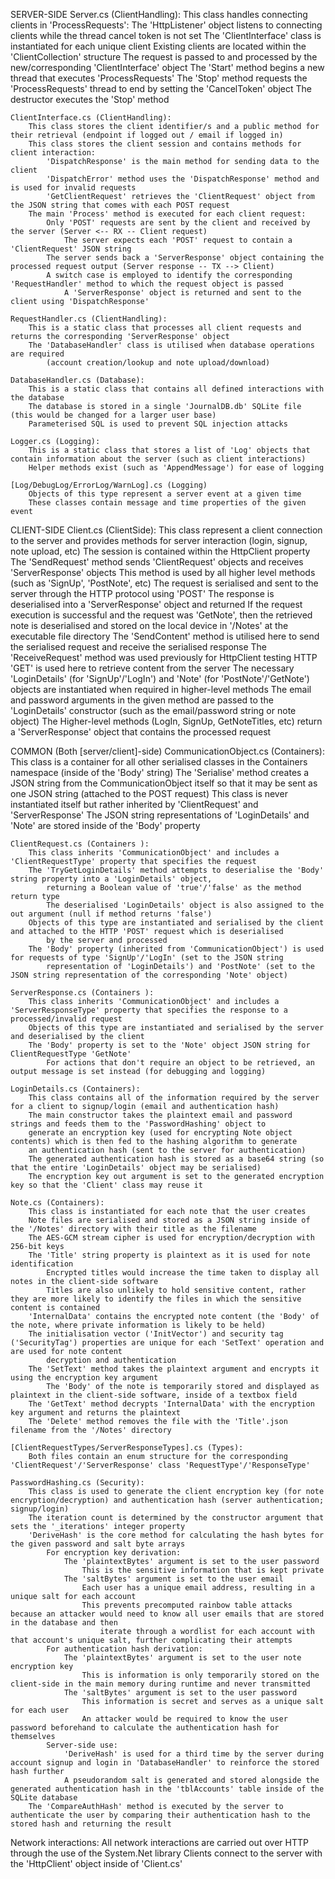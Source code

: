 SERVER-SIDE
	Server.cs (ClientHandling):
		This class handles connecting clients in 'ProcessRequests':
			The 'HttpListener' object listens to connecting clients while the thread cancel token is not set
			The 'ClientInterface' class is instantiated for each unique client
			Existing clients are located within the 'ClientCollection' structure
			The request is passed to and processed by the new/corresponding 'ClientInterface' object
		The 'Start' method begins a new thread that executes 'ProcessRequests'
		The 'Stop' method requests the 'ProcessRequests' thread to end by setting the 'CancelToken' object
		The destructor executes the 'Stop' method
	
	ClientInterface.cs (ClientHandling):
		This class stores the client identifier/s and a public method for their retrieval (endpoint if logged out / email if logged in)
		This class stores the client session and contains methods for client interaction:
			'DispatchResponse' is the main method for sending data to the client
			'DispatchError' method uses the 'DispatchResponse' method and is used for invalid requests
			'GetClientRequest' retrieves the 'ClientRequest' object from the JSON string that comes with each POST request
		The main 'Process' method is executed for each client request:
			Only 'POST' requests are sent by the client and received by the server (Server <-- RX -- Client request)
				The server expects each 'POST' request to contain a 'ClientRequest' JSON string
			The server sends back a 'ServerResponse' object containing the processed request output (Server response -- TX --> Client)
			A switch case is employed to identify the corresponding 'RequestHandler' method to which the request object is passed
				A 'ServerResponse' object is returned and sent to the client using 'DispatchResponse'
	
	RequestHandler.cs (ClientHandling):
		This is a static class that processes all client requests and returns the corresponding 'ServerResponse' object
		The 'DatabaseHandler' class is utilised when database operations are required
			(account creation/lookup and note upload/download)
	
	DatabaseHandler.cs (Database):
		This is a static class that contains all defined interactions with the database
		The database is stored in a single 'JournalDB.db' SQLite file (this would be changed for a larger user base)
		Parameterised SQL is used to prevent SQL injection attacks
		
	Logger.cs (Logging):
		This is a static class that stores a list of 'Log' objects that contain information about the server (such as client interactions)
		Helper methods exist (such as 'AppendMessage') for ease of logging

	[Log/DebugLog/ErrorLog/WarnLog].cs (Logging)
		Objects of this type represent a server event at a given time
		These classes contain message and time properties of the given event
		
		
CLIENT-SIDE
	Client.cs (ClientSide):
		This class represent a client connection to the server and provides methods for server interaction (login, signup, note upload, etc)
		The session is contained within the HttpClient property
		The 'SendRequest' method sends 'ClientRequest' objects and receives 'ServerResponse' objects
			This method is used by all higher level methods (such as 'SignUp', 'PostNote', etc)
			The request is serialised and sent to the server through the HTTP protocol using 'POST'
				The response is deserialised into a 'ServerResponse' object and returned
				If the request execution is successful and the request was 'GetNote', then the retrieved note is deserialised
					and stored on the local device in '/Notes' at the executable file directory
		The 'SendContent' method is utilised here to send the serialised request and receive the serialised response
		The 'ReceiveRequest' method was used previously for HttpClient testing
			HTTP 'GET' is used here to retrieve content from the server
		The necessary 'LoginDetails' (for 'SignUp'/'LogIn') and 'Note' (for 'PostNote'/'GetNote') objects are instantiated when required in higher-level methods
			The email and password arguments in the given method are passed to the 'LoginDetails' constructor 
				(such as the email/password string or note object)
		The Higher-level methods (LogIn, SignUp, GetNoteTitles, etc) return a 'ServerResponse' object that contains the processed request

COMMON (Both [server/client]-side)
	CommunicationObject.cs (Containers):
		This class is a container for all other serialised classes in the Containers namespace (inside of the 'Body' string)
		The 'Serialise' method creates a JSON string from the CommunicationObject itself so that it may be sent as one JSON string 
			(attached to the POST request)
		This class is never instantiated itself but rather inherited by 'ClientRequest' and 'ServerResponse'
			The JSON string representations of 'LoginDetails' and 'Note' are stored inside of the 'Body' property
	
	ClientRequest.cs (Containers ):
		This class inherits 'CommunicationObject' and includes a 'ClientRequestType' property that specifies the request
		The 'TryGetLoginDetails' method attempts to deserialise the 'Body' string property into a 'LoginDetails' object,
			returning a Boolean value of 'true'/'false' as the method return type
			The deserialised 'LoginDetails' object is also assigned to the out argument (null if method returns 'false')
		Objects of this type are instantiated and serialised by the client and attached to the HTTP 'POST' request which is deserialised
			by the server and processed
		The 'Body' property (inherited from 'CommunicationObject') is used for requests of type 'SignUp'/'LogIn' (set to the JSON string
			representation of 'LoginDetails') and 'PostNote' (set to the JSON string representation of the corresponding 'Note' object)
	
	ServerResponse.cs (Containers ):
		This class inherits 'CommunicationObject' and includes a 'ServerResponseType' property that specifies the response to a processed/invalid request
		Objects of this type are instantiated and serialised by the server and deserialised by the client
		The 'Body' property is set to the 'Note' object JSON string for ClientRequestType 'GetNote'
			For actions that don't require an object to be retrieved, an output message is set instead (for debugging and logging)

	LoginDetails.cs (Containers):
		This class contains all of the information required by the server for a client to signup/login (email and authentication hash)
		The main constructor takes the plaintext email and password strings and feeds them to the 'PasswordHashing' object to
		generate an encryption key (used for encrypting Note object contents) which is then fed to the hashing algorithm to generate 
		an authentication hash (sent to the server for authentication)
		The generated authentication hash is stored as a base64 string (so that the entire 'LoginDetails' object may be serialised)
		The encryption key out argument is set to the generated encryption key so that the 'Client' class may reuse it
		
	Note.cs (Containers):
		This class is instantiated for each note that the user creates
		Note files are serialised and stored as a JSON string inside of the '/Notes' directory with their title as the filename
		The AES-GCM stream cipher is used for encryption/decryption with 256-bit keys
		The 'Title' string property is plaintext as it is used for note identification
			Encrypted titles would increase the time taken to display all notes in the client-side software
			Titles are also unlikely to hold sensitive content, rather they are more likely to identify the files in which the sensitive content is contained
		'InternalData' contains the encrypted note content (the 'Body' of the note, where private information is likely to be held)
		The initialisation vector ('InitVector') and security tag ('SecurityTag') properties are unique for each 'SetText' operation and are used for note content 
			decryption and authentication
		The 'SetText' method takes the plaintext argument and encrypts it using the encryption key argument
			The 'Body' of the note is temporarily stored and displayed as plaintext in the client-side software, inside of a textbox field
		The 'GetText' method decrypts 'InternalData' with the encryption key argument and returns the plaintext
		The 'Delete' method removes the file with the 'Title'.json filename from the '/Notes' directory
	
	[ClientRequestTypes/ServerResponseTypes].cs (Types):
		Both files contain an enum structure for the corresponding 'ClientRequest'/'ServerResponse' class 'RequestType'/'ResponseType'
		
	PasswordHashing.cs (Security):
		This class is used to generate the client encryption key (for note encryption/decryption) and authentication hash (server authentication; signup/login)
		The iteration count is determined by the constructor argument that sets the '_iterations' integer property
		'DeriveHash' is the core method for calculating the hash bytes for the given password and salt byte arrays
			For encryption key derivation:
				The 'plaintextBytes' argument is set to the user password
					This is the sensitive information that is kept private
				The 'saltBytes' argument is set to the user email
					Each user has a unique email address, resulting in a unique salt for each account
					This prevents precomputed rainbow table attacks because an attacker would need to know all user emails that are stored in the database and then
						iterate through a wordlist for each account with that account's unique salt, further complicating their attempts
			For authentication hash derivation:
				The 'plaintextBytes' argument is set to the user note encryption key
					This is information is only temporarily stored on the client-side in the main memory during runtime and never transmitted
				The 'saltBytes' argument is set to the user password
					This information is secret and serves as a unique salt for each user
					An attacker would be required to know the user password beforehand to calculate the authentication hash for themselves
			Server-side use:
				'DeriveHash' is used for a third time by the server during account signup and login in 'DatabaseHandler' to reinforce the stored hash further
				A pseudorandom salt is generated and stored alongside the generated authentication hash in the 'tblAccounts' table inside of the SQLite database
		The 'CompareAuthHash' method is executed by the server to authenticate the user by comparing their authentication hash to the stored hash and returning the result

Network interactions:
	All network interactions are carried out over HTTP through the use of the System.Net library
	Clients connect to the server with the 'HttpClient' object inside of 'Client.cs'
